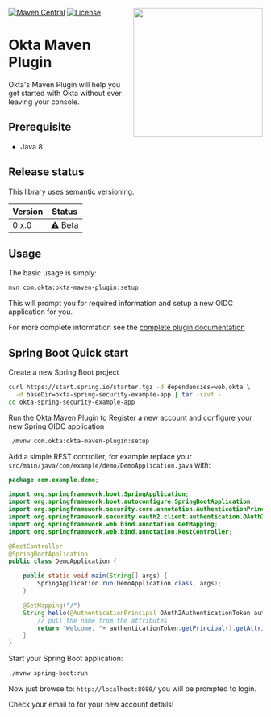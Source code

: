 [<img src="https://aws1.discourse-cdn.com/standard14/uploads/oktadev/original/1X/0c6402653dfb70edc661d4976a43a46f33e5e919.png" align="right" width="256px"/>](https://devforum.okta.com/)
[![Maven Central](https://img.shields.io/maven-central/v/com.okta/okta-maven-plugin.svg)](https://search.maven.org/#search%7Cga%7C1%7Cg%3A%22com.okta%22%20a%3A%22okta-maven-plugin%22)
[![License](https://img.shields.io/badge/License-Apache%202.0-blue.svg)](https://opensource.org/licenses/Apache-2.0)

Okta Maven Plugin
=================

Okta's Maven Plugin will help you get started with Okta without ever leaving your console.

## Prerequisite

- Java 8

## Release status

This library uses semantic versioning.

| Version | Status                    |
| ------- | ------------------------- |
| 0.x.0 | :warning: Beta |

## Usage

The basic usage is simply:

```bash
mvn com.okta:okta-maven-plugin:setup
```

This will prompt you for required information and setup a new OIDC application for you.

For more complete information see the [complete plugin documentation](https://oktadeveloper.github.io/okta-maven-plugin)

## Spring Boot Quick start

Create a new Spring Boot project
```bash
curl https://start.spring.io/starter.tgz -d dependencies=web,okta \
  -d baseDir=okta-spring-security-example-app | tar -xzvf -
cd okta-spring-security-example-app
```

Run the Okta Maven Plugin to Register a new account and configure your new Spring OIDC application
```bash
./mvnw com.okta:okta-maven-plugin:setup
```

Add a simple REST controller, for example replace your `src/main/java/com/example/demo/DemoApplication.java` with:

```java
package com.example.demo;

import org.springframework.boot.SpringApplication;
import org.springframework.boot.autoconfigure.SpringBootApplication;
import org.springframework.security.core.annotation.AuthenticationPrincipal;
import org.springframework.security.oauth2.client.authentication.OAuth2AuthenticationToken;
import org.springframework.web.bind.annotation.GetMapping;
import org.springframework.web.bind.annotation.RestController;

@RestController
@SpringBootApplication
public class DemoApplication {

	public static void main(String[] args) {
		SpringApplication.run(DemoApplication.class, args);
	}

	@GetMapping("/")
	String hello(@AuthenticationPrincipal OAuth2AuthenticationToken authenticationToken) {
		// pull the name from the attributes
		return "Welcome, "+ authenticationToken.getPrincipal().getAttributes().get("name");
	}
}
```

Start your Spring Boot application:
```bash
./mvnw spring-boot:run
```

Now just browse to: `http://localhost:8080/` you will be prompted to login.

Check your email to for your new account details!
